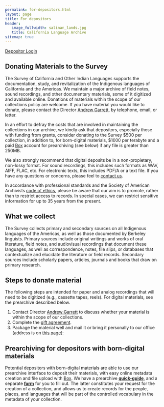 ```yaml
---
permalink: for-depositors.html
layout: page
title: For depositors
header:
   image_fullwidth: salinan_lands.jpg
   title: California Language Archive
sitemap: true
---
```


<a href="https://cla.berkeley.edu/pa" class="button">Depositor Login</a>

## Donating Materials to the Survey

The Survey of California and Other Indian Languages supports the documentation, study, and revitalization of the Indigenous languages of California and the Americas. We maintain a major archive of field notes, sound recordings, and other documentary materials, some of it digitized and available online. Donations of materials within the scope of our collections policy are welcome. If you have material you would like to donate, please contact the Director [Andrew Garrett](http://linguistics.berkeley.edu/~garrett/), by telephone, email, or letter.

In an effort to defray the costs that are involved in maintaining the collections in our archive, we kindly ask that depositors, especially those with funding from grants, consider donating to the Survey $500 per collection, in addition to, for born-digital materials, $1000 per terabyte and a paid [Box](https://www.box.com/home) account for prearchiving (see below) if any file is greater than 250MB.

We also strongly recommend that digital deposits be in a non-propietary, non-lossy format. For sound recordings, this includes such formats as WAV, AIFF, FLAC, etc. For electronic texts, this includes PDF/A or a text file. If you have any questions or concerns, please feel to <a target="_blank" class="small-button" href="mailto: scoil-ling@berkeley.edu">contact us</a>.

In accordance with professional standards and the Society of American Archivists [code of ethics](http://www2.archivists.org/statements/saa-core-values-statement-and-code-of-ethics), please be aware that our aim is to promote, rather than to restrict access to records. In special cases, we can restrict sensitive information for up to 35 years from the present.

## What we collect

The Survey collects primary and secondary sources on all Indigenous languages of the Americas, as well as those documented by Berkeley linguists. Primary sources include original writings and works of oral literature, field notes, and audiovisual recordings that document these languages, as well as correspondence, notes, file slips, or databases that contextualize and elucidate the literature or field records. Secondary sources include scholarly papers, articles, journals and books that draw on primary research.            

## Steps to donate material

The following steps are intended for paper and analog recordings that will need to be digitized (e.g., cassette tapes, reels). For digital materials, see the prearchive described below.


1. Contact Director [Andrew Garrett](http://linguistics.berkeley.edu/~garrett/) to discuss whether your material is within the scope of our collections.
1. Complete the [gift agreement](https://berkeley.box.com/v/survey-gift-agreement).
1. Package the material well and mail it or bring it personally to our office (address is on [this page](give.html)):

## Prearchiving for depositors with born-digital materials

Potential depositors with born-digital materials are able to use our prearchive interface to deposit their materials, with easy online metadata creation and file upload with [Box](https://www.box.com/home). We have a prearchive **[quick-guide](https://berkeley.box.com/v/prearchive-quick-guide)**, and a separate **[form](https://goo.gl/forms/VGfFDyMxNyFr6lIl1)** for you to fill out. The latter constitutes your request for the creation of a collection, and allows us to create records for the people, places, and languages that will be part of the controlled vocabulary in the metadata of your collection.
